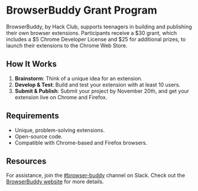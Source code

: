 # BrowserBuddy Grant Program

BrowserBuddy, by Hack Club, supports teenagers in building and publishing their own browser extensions. Participants receive a $30 grant, which includes a $5 Chrome Developer License and $25 for additional prizes, to launch their extensions to the Chrome Web Store.

## How It Works

1. **Brainstorm**: Think of a unique idea for an extension.
2. **Develop & Test**: Build and test your extension with at least 10 users.
3. **Submit & Publish**: Submit your project by November 20th, and get your extension live on Chrome and Firefox.

## Requirements

- Unique, problem-solving extensions.
- Open-source code.
- Compatible with Chrome-based and Firefox browsers.

## Resources

For assistance, join the [#browser-buddy](https://hackclub.slack.com/archives/C07MQBTNVRU) channel on Slack. Check out the [BrowserBuddy website](https://browserbuddy.hackclub.com/) for more details.
